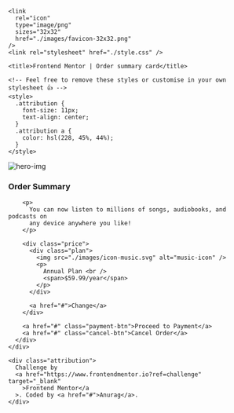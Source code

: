 <!DOCTYPE html>
<html lang="en">
  <head>
    <meta charset="UTF-8" />
    <meta name="viewport" content="width=device-width, initial-scale=1.0" />
    <!-- displays site properly based on user's device -->

    <link
      rel="icon"
      type="image/png"
      sizes="32x32"
      href="./images/favicon-32x32.png"
    />
    <link rel="stylesheet" href="./style.css" />

    <title>Frontend Mentor | Order summary card</title>

    <!-- Feel free to remove these styles or customise in your own stylesheet 👍 -->
    <style>
      .attribution {
        font-size: 11px;
        text-align: center;
      }
      .attribution a {
        color: hsl(228, 45%, 44%);
      }
    </style>
  </head>
  <body>
    <div class="container">
      <div class="img">
        <img src="./images/illustration-hero.svg" alt="hero-img" />
      </div>
      <div class="content">
        <h3>Order Summary</h3>

        <p>
          You can now listen to millions of songs, audiobooks, and podcasts on
          any device anywhere you like!
        </p>

        <div class="price">
          <div class="plan">
            <img src="./images/icon-music.svg" alt="music-icon" />
            <p>
              Annual Plan <br />
              <span>$59.99/year</span>
            </p>
          </div>

          <a href="#">Change</a>
        </div>

        <a href="#" class="payment-btn">Proceed to Payment</a>
        <a href="#" class="cancel-btn">Cancel Order</a>
      </div>
    </div>

    <div class="attribution">
      Challenge by
      <a href="https://www.frontendmentor.io?ref=challenge" target="_blank"
        >Frontend Mentor</a
      >. Coded by <a href="#">Anurag</a>.
    </div>
  </body>
</html>
